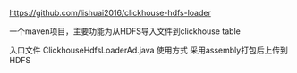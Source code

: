 https://github.com/lishuai2016/clickhouse-hdfs-loader


一个maven项目，主要功能为从HDFS导入文件到clickhouse table

入口文件 ClickhouseHdfsLoaderAd.java
使用方式 采用assembly打包后上传到HDFS